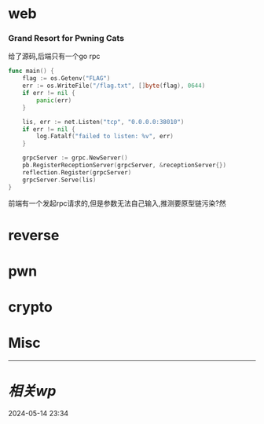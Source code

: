 # web
### Grand Resort for Pwning Cats
给了源码,后端只有一个go rpc
```go
func main() {
	flag := os.Getenv("FLAG")
	err := os.WriteFile("/flag.txt", []byte(flag), 0644)
	if err != nil {
		panic(err)
	}

	lis, err := net.Listen("tcp", "0.0.0.0:38010")
	if err != nil {
		log.Fatalf("failed to listen: %v", err)
	}

	grpcServer := grpc.NewServer()
	pb.RegisterReceptionServer(grpcServer, &receptionServer{})
	reflection.Register(grpcServer)
	grpcServer.Serve(lis)
}
```

前端有一个发起rpc请求的,但是参数无法自己输入,推测要原型链污染?然

# reverse

# pwn

# crypto

# Misc


---
# *相关wp*




2024-05-14   23:34